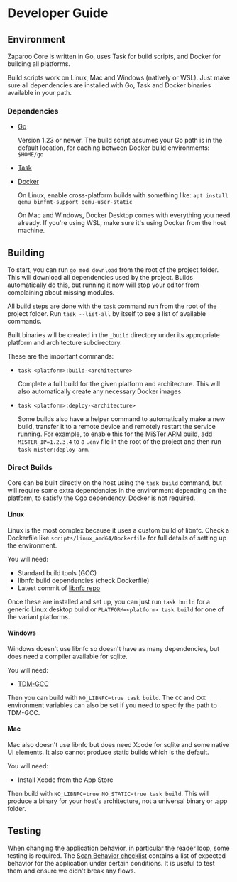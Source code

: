 # Developer Guide

## Environment

Zaparoo Core is written in Go, uses Task for build scripts, and Docker for building all platforms.

Build scripts work on Linux, Mac and Windows (natively or WSL). Just make sure all dependencies are installed with Go, Task and Docker binaries available in your path.

### Dependencies

- [Go](https://go.dev/)

  Version 1.23 or newer. The build script assumes your Go path is in the default location, for caching between Docker build environments: `$HOME/go` 

- [Task](https://taskfile.dev/)
- [Docker](https://www.docker.com/)

  On Linux, enable cross-platform builds with something like: `apt install qemu binfmt-support qemu-user-static`

  On Mac and Windows, Docker Desktop comes with everything you need already. If you're using WSL, make sure it's using Docker from the host machine.

## Building

To start, you can run `go mod download` from the root of the project folder. This will download all dependencies used by the project. Builds automatically do this, but running it now will stop your editor from complaining about missing modules.

All build steps are done with the `task` command run from the root of the project folder. Run `task --list-all` by itself to see a list of available commands.

Built binaries will be created in the `_build` directory under its appropriate platform and architecture subdirectory.

These are the important commands:

- `task <platform>:build-<architecture>`

  Complete a full build for the given platform and architecture. This will also automatically create any necessary Docker images.

- `task <platform>:deploy-<architecture>`

  Some builds also have a helper command to automatically make a new build, transfer it to a remote device and remotely restart the service running. For example, to enable this for the MiSTer ARM build, add `MISTER_IP=1.2.3.4` to a `.env` file in the root of the project and then run `task mister:deploy-arm`.

### Direct Builds

Core can be built directly on the host using the `task build` command, but will require some extra dependencies in the environment depending on the platform, to satisfy the Cgo dependency. Docker is not required.

#### Linux

Linux is the most complex because it uses a custom build of libnfc. Check a Dockerfile like `scripts/linux_amd64/Dockerfile` for full details of setting up the environment.

You will need:

- Standard build tools (GCC)
- libnfc build dependencies (check Dockerfile)
- Latest commit of [libnfc repo](https://github.com/nfc-tools/libnfc)

Once these are installed and set up, you can just run `task build` for a generic Linux desktop build or `PLATFORM=<platform> task build` for one of the variant platforms.

#### Windows

Windows doesn't use libnfc so doesn't have as many dependencies, but does need a compiler available for sqlite.

You will need:

- [TDM-GCC](https://jmeubank.github.io/tdm-gcc/)

Then you can build with `NO_LIBNFC=true task build`. The `CC` and `CXX` environment variables can also be set if you need to specify the path to TDM-GCC.

#### Mac

Mac also doesn't use libnfc but does need Xcode for sqlite and some native UI elements. It also cannot produce static builds which is the default.

You will need:

- Install Xcode from the App Store

Then build with `NO_LIBNFC=true NO_STATIC=true task build`. This will produce a binary for your host's architecture, not a universal binary or .app folder.

## Testing

When changing the application behavior, in particular the reader loop, some testing is required. The [Scan Behavior checklist](./scan-behavior) contains a list of expected behavior for the application under certain conditions. It is useful to test them and ensure we didn't break any flows.
